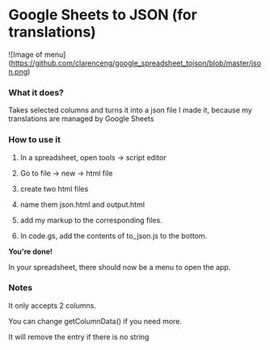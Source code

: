 Google Sheets to JSON (for translations)
============

![Image of menu]
(https://github.com/clarenceng/google_spreadsheet_tojson/blob/master/json.png)

### What it does?

Takes selected columns and turns it into a json file
I made it, because my translations are managed by Google Sheets

### How to use it

1. In a spreadsheet, open tools -> script editor

2. Go to file -> new -> html file

3. create two html files

4. name them json.html and output.html

5. add my markup to the corresponding files.

6. In code.gs, add the contents of to_json.js to the bottom. 

**You're done!**

In your spreadsheet, there should now be a menu to open the app. 


### Notes

It only accepts 2 columns.

You can change getColumnData() if you need more.

It will remove the entry if there is no string

